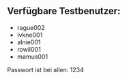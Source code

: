 ## Verfügbare Testbenutzer: 
- rague002
- ivkne001
- alnie001
- rowil001
- mamus001

Passwort ist bei allen: 1234


